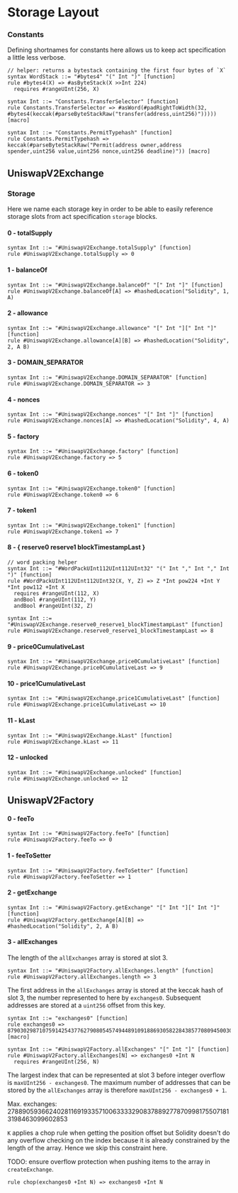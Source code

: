 # Storage Layout

### Constants

Defining shortnames for constants here allows us to keep act specification a
little less verbose.

```k
// helper: returns a bytestack containing the first four bytes of `X`
syntax WordStack ::= "#bytes4" "(" Int ")" [function]
rule #bytes4(X) => #asByteStack(X >>Int 224)
  requires #rangeUInt(256, X)

syntax Int ::= "Constants.TransferSelector" [function]
rule Constants.TransferSelector => #asWord(#padRightToWidth(32, #bytes4(keccak(#parseByteStackRaw("transfer(address,uint256)"))))) [macro]

syntax Int ::= "Constants.PermitTypehash" [function]
rule Constants.PermitTypehash => keccak(#parseByteStackRaw("Permit(address owner,address spender,uint256 value,uint256 nonce,uint256 deadline)")) [macro]
```

## UniswapV2Exchange

### Storage

Here we name each storage key in order to be able to easily reference storage
slots from act specification `storage` blocks.

#### 0 - totalSupply

```k
syntax Int ::= "#UniswapV2Exchange.totalSupply" [function]
rule #UniswapV2Exchange.totalSupply => 0
```

#### 1 - balanceOf

```k
syntax Int ::= "#UniswapV2Exchange.balanceOf" "[" Int "]" [function]
rule #UniswapV2Exchange.balanceOf[A] => #hashedLocation("Solidity", 1, A)
```

#### 2 - allowance

```k
syntax Int ::= "#UniswapV2Exchange.allowance" "[" Int "][" Int "]" [function]
rule #UniswapV2Exchange.allowance[A][B] => #hashedLocation("Solidity", 2, A B)
```

#### 3 - DOMAIN_SEPARATOR

```k
syntax Int ::= "#UniswapV2Exchange.DOMAIN_SEPARATOR" [function]
rule #UniswapV2Exchange.DOMAIN_SEPARATOR => 3
```

#### 4 - nonces

```k
syntax Int ::= "#UniswapV2Exchange.nonces" "[" Int "]" [function]
rule #UniswapV2Exchange.nonces[A] => #hashedLocation("Solidity", 4, A)
```

#### 5 - factory

```k
syntax Int ::= "#UniswapV2Exchange.factory" [function]
rule #UniswapV2Exchange.factory => 5
```

#### 6 - token0

```k
syntax Int ::= "#UniswapV2Exchange.token0" [function]
rule #UniswapV2Exchange.token0 => 6
```

#### 7 - token1

```k
syntax Int ::= "#UniswapV2Exchange.token1" [function]
rule #UniswapV2Exchange.token1 => 7
```

#### 8 - { reserve0 reserve1 blockTimestampLast }

```k
// word packing helper
syntax Int ::= "#WordPackUInt112UInt112UInt32" "(" Int "," Int "," Int ")" [function]
rule #WordPackUInt112UInt112UInt32(X, Y, Z) => Z *Int pow224 +Int Y *Int pow112 +Int X
  requires #rangeUInt(112, X)
  andBool #rangeUInt(112, Y)
  andBool #rangeUInt(32, Z)

syntax Int ::= "#UniswapV2Exchange.reserve0_reserve1_blockTimestampLast" [function]
rule #UniswapV2Exchange.reserve0_reserve1_blockTimestampLast => 8
```

#### 9 - price0CumulativeLast

```k
syntax Int ::= "#UniswapV2Exchange.price0CumulativeLast" [function]
rule #UniswapV2Exchange.price0CumulativeLast => 9
```

#### 10 - price1CumulativeLast

```k
syntax Int ::= "#UniswapV2Exchange.price1CumulativeLast" [function]
rule #UniswapV2Exchange.price1CumulativeLast => 10
```

#### 11 - kLast

```k
syntax Int ::= "#UniswapV2Exchange.kLast" [function]
rule #UniswapV2Exchange.kLast => 11
```

#### 12 - unlocked

```k
syntax Int ::= "#UniswapV2Exchange.unlocked" [function]
rule #UniswapV2Exchange.unlocked => 12
```

## UniswapV2Factory

#### 0 - feeTo

```k
syntax Int ::= "#UniswapV2Factory.feeTo" [function]
rule #UniswapV2Factory.feeTo => 0
```

#### 1 - feeToSetter

```k
syntax Int ::= "#UniswapV2Factory.feeToSetter" [function]
rule #UniswapV2Factory.feeToSetter => 1
```

#### 2 - getExchange

```k
syntax Int ::= "#UniswapV2Factory.getExchange" "[" Int "][" Int "]" [function]
rule #UniswapV2Factory.getExchange[A][B] => #hashedLocation("Solidity", 2, A B)
```

#### 3 - allExchanges

The length of the `allExchanges` array is stored at slot 3.

```k
syntax Int ::= "#UniswapV2Factory.allExchanges.length" [function]
rule #UniswapV2Factory.allExchanges.length => 3
```

The first address in the `allExchanges` array is stored at the keccak hash of
slot 3, the number represented to here by `exchanges0`. Subsequent addresses are
stored at a `uint256` offset from this key.

```k
syntax Int ::= "exchanges0" [function]
rule exchanges0 => 87903029871075914254377627908054574944891091886930582284385770809450030037083 [macro]

syntax Int ::= "#UniswapV2Factory.allExchanges" "[" Int "]" [function]
rule #UniswapV2Factory.allExchanges[N] => exchanges0 +Int N
  requires #rangeUInt(256, N)
```

The largest index that can be represented at slot 3 before integer overflow is
`maxUInt256 - exchanges0`.  The maximum number of addresses that can be stored
by the `allExchanges` array is therefore `maxUInt256 - exchanges0 + 1`.

Max. exchanges: 27889059366240281169193357100633332908378892778709981755071813198463099602853

`K` applies a chop rule when getting the position offset but Solidity doesn't
do any overflow checking on the index because it is already constrained by the
length of the array. Hence we skip this constraint here.

TODO: ensure overflow protection when pushing items to the array in
`createExchange`.

```k
rule chop(exchanges0 +Int N) => exchanges0 +Int N
```
